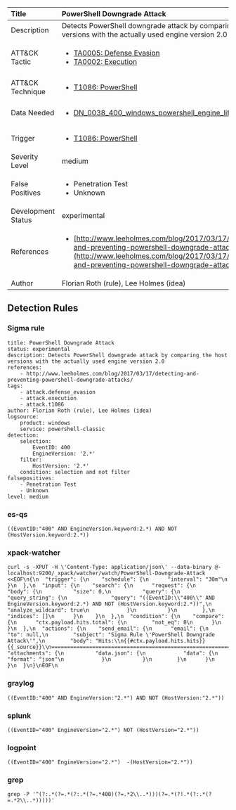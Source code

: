 | Title                | PowerShell Downgrade Attack                                                                                                                                                 |
|:---------------------|:------------------------------------------------------------------------------------------------------------------------------------------------------------|
| Description          | Detects PowerShell downgrade attack by comparing the host versions with the actually used engine version 2.0                                                                                                                                           |
| ATT&amp;CK Tactic    | <ul><li>[TA0005: Defense Evasion](https://attack.mitre.org/tactics/TA0005)</li><li>[TA0002: Execution](https://attack.mitre.org/tactics/TA0002)</li></ul>  |
| ATT&amp;CK Technique | <ul><li>[T1086: PowerShell](https://attack.mitre.org/techniques/T1086)</li></ul>                             |
| Data Needed          | <ul><li>[DN_0038_400_windows_powershell_engine_lifecycle](../Data_Needed/DN_0038_400_windows_powershell_engine_lifecycle.md)</li></ul>                                                         |
| Trigger              | <ul><li>[T1086: PowerShell](../Triggers/T1086.md)</li></ul>  |
| Severity Level       | medium                                                                                                                                                 |
| False Positives      | <ul><li>Penetration Test</li><li>Unknown</li></ul>                                                                  |
| Development Status   | experimental                                                                                                                                                |
| References           | <ul><li>[http://www.leeholmes.com/blog/2017/03/17/detecting-and-preventing-powershell-downgrade-attacks/](http://www.leeholmes.com/blog/2017/03/17/detecting-and-preventing-powershell-downgrade-attacks/)</li></ul>                                                          |
| Author               | Florian Roth (rule), Lee Holmes (idea)                                                                                                                                                |


## Detection Rules

### Sigma rule

```
title: PowerShell Downgrade Attack
status: experimental
description: Detects PowerShell downgrade attack by comparing the host versions with the actually used engine version 2.0
references:
    - http://www.leeholmes.com/blog/2017/03/17/detecting-and-preventing-powershell-downgrade-attacks/
tags:
    - attack.defense_evasion
    - attack.execution
    - attack.t1086
author: Florian Roth (rule), Lee Holmes (idea)
logsource:
    product: windows
    service: powershell-classic
detection:
    selection:
        EventID: 400
        EngineVersion: '2.*'
    filter:
        HostVersion: '2.*' 
    condition: selection and not filter
falsepositives:
    - Penetration Test
    - Unknown
level: medium

```





### es-qs
    
```
((EventID:"400" AND EngineVersion.keyword:2.*) AND NOT (HostVersion.keyword:2.*))
```


### xpack-watcher
    
```
curl -s -XPUT -H \'Content-Type: application/json\' --data-binary @- localhost:9200/_xpack/watcher/watch/PowerShell-Downgrade-Attack <<EOF\n{\n  "trigger": {\n    "schedule": {\n      "interval": "30m"\n    }\n  },\n  "input": {\n    "search": {\n      "request": {\n        "body": {\n          "size": 0,\n          "query": {\n            "query_string": {\n              "query": "((EventID:\\"400\\" AND EngineVersion.keyword:2.*) AND NOT (HostVersion.keyword:2.*))",\n              "analyze_wildcard": true\n            }\n          }\n        },\n        "indices": []\n      }\n    }\n  },\n  "condition": {\n    "compare": {\n      "ctx.payload.hits.total": {\n        "not_eq": 0\n      }\n    }\n  },\n  "actions": {\n    "send_email": {\n      "email": {\n        "to": null,\n        "subject": "Sigma Rule \'PowerShell Downgrade Attack\'",\n        "body": "Hits:\\n{{#ctx.payload.hits.hits}}{{_source}}\\n================================================================================\\n{{/ctx.payload.hits.hits}}",\n        "attachments": {\n          "data.json": {\n            "data": {\n              "format": "json"\n            }\n          }\n        }\n      }\n    }\n  }\n}\nEOF\n
```


### graylog
    
```
((EventID:"400" AND EngineVersion:"2.*") AND NOT (HostVersion:"2.*"))
```


### splunk
    
```
((EventID="400" EngineVersion="2.*") NOT (HostVersion="2.*"))
```


### logpoint
    
```
((EventID="400" EngineVersion="2.*")  -(HostVersion="2.*"))
```


### grep
    
```
grep -P '^(?:.*(?=.*(?:.*(?=.*400)(?=.*2\\..*)))(?=.*(?!.*(?:.*(?=.*2\\..*)))))'
```



